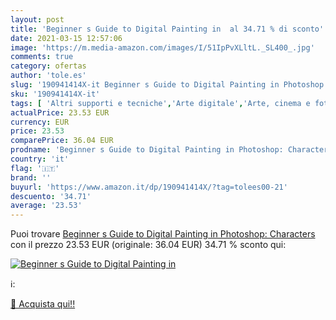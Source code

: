 ```yaml
---
layout: post
title: 'Beginner s Guide to Digital Painting in  al 34.71 % di sconto'
date: 2021-03-15 12:57:06
image: 'https://m.media-amazon.com/images/I/51IpPvXLltL._SL400_.jpg'
comments: true
category: ofertas
author: 'tole.es'
slug: '190941414X-it Beginner s Guide to Digital Painting in Photoshop: Characters'
sku: '190941414X-it'
tags: [ 'Altri supporti e tecniche','Arte digitale','Arte, cinema e fotografia','Design commerciale','Design e arti decorative','Design e grafica','Figura umana nellarte','Illustrazione e grafica','Informatica, Web e Digital Media','Libri','Multimedia e disegno grafico','Storia dellarte per temi e concetti','Storia dellarte, teoria e critica', ]
actualPrice: 23.53 EUR
currency: EUR
price: 23.53
comparePrice: 36.04 EUR
prodname: 'Beginner s Guide to Digital Painting in Photoshop: Characters'
country: 'it'
flag: '🇮🇹'
brand: ''
buyurl: 'https://www.amazon.it/dp/190941414X/?tag=tolees00-21'
descuento: '34.71'
average: '23.53'
---
```


Puoi trovare [Beginner s Guide to Digital Painting in Photoshop: Characters](https://www.amazon.it/dp/190941414X/?tag=tolees00-21) con il prezzo 23.53 EUR (originale: 36.04 EUR) 34.71 % sconto qui:

[![Beginner s Guide to Digital Painting in ](https://m.media-amazon.com/images/I/51IpPvXLltL._SL400_.jpg)](https://www.amazon.it/dp/190941414X/?tag=tolees00-21)

ℹ️:


[🛒 Acquista qui!!](https://www.amazon.it/dp/190941414X/?tag=tolees00-21)

